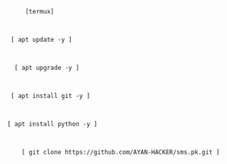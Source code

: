           [termux]



      [ apt update -y ]



       [ apt upgrade -y ]



      [ apt install git -y ]



     [ apt install python -y ]



         [ git clone https://github.com/AYAN-HACKER/sms.pk.git ]
